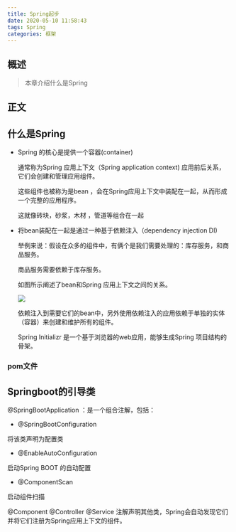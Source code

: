 ```yaml
---
title: Spring起步
date: 2020-05-10 11:58:43
tags: Spring
categories: 框架
---
```


## 概述

> 本章介绍什么是Spring

<!--more-->

## 正文

## 什么是Spring

- Spring 的核心是提供一个容器(container) 

  通常称为Spring 应用上下文（Spring application context) 应用前后关系，它们会创建和管理应用组件。

  这些组件也被称为是bean ，会在Spring应用上下文中装配在一起，从而形成一个完整的应用程序。

  这就像砖块，砂浆，木材 ，管道等组合在一起



- 将bean装配在一起是通过一种基于依赖注入（dependency injection DI)

  举例来说：假设在众多的组件中，有俩个是我们需要处理的：库存服务，和商品服务。

  商品服务需要依赖于库存服务。

  如图所示阐述了bean和Spring 应用上下文之间的关系。

  ![](TIM图片20200510124205.png)
  
  依赖注入到需要它们的bean中，另外使用依赖注入的应用依赖于单独的实体（容器）来创建和维护所有的组件。
  
   Spring Initializr 是一个基于浏览器的web应用，能够生成Spring 项目结构的骨架。

### pom文件

## Springboot的引导类

@SpringBootApplication  ：是一个组合注解，包括：

- @SpringBootConfiguration

将该类声明为配置类

- @EnableAutoConfiguration

启动Spring BOOT 的自动配置 

- @ComponentScan 

启动组件扫描

@Component @Controller @Service 注解声明其他类，Spring会自动发现它们并将它们注册为Spring应用上下文的组件。